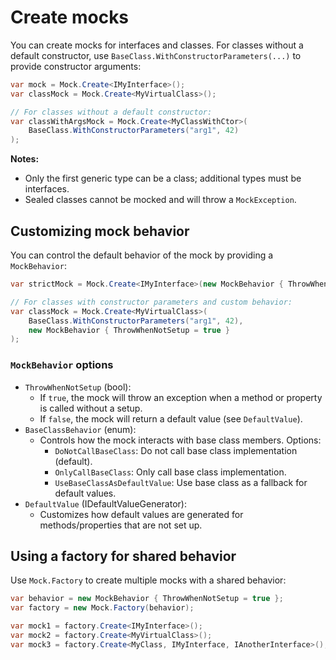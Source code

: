 # Create mocks

You can create mocks for interfaces and classes. For classes without a default constructor, use `BaseClass.WithConstructorParameters(...)` to provide constructor arguments:

```csharp
var mock = Mock.Create<IMyInterface>();
var classMock = Mock.Create<MyVirtualClass>();

// For classes without a default constructor:
var classWithArgsMock = Mock.Create<MyClassWithCtor>(
    BaseClass.WithConstructorParameters("arg1", 42)
);
```

**Notes:**
- Only the first generic type can be a class; additional types must be interfaces.
- Sealed classes cannot be mocked and will throw a `MockException`.

## Customizing mock behavior

You can control the default behavior of the mock by providing a `MockBehavior`:

```csharp
var strictMock = Mock.Create<IMyInterface>(new MockBehavior { ThrowWhenNotSetup = true });

// For classes with constructor parameters and custom behavior:
var classMock = Mock.Create<MyVirtualClass>(
    BaseClass.WithConstructorParameters("arg1", 42),
    new MockBehavior { ThrowWhenNotSetup = true }
);
```

### `MockBehavior` options

- `ThrowWhenNotSetup` (bool):
  - If `true`, the mock will throw an exception when a method or property is called without a setup.
  - If `false`, the mock will return a default value (see `DefaultValue`).
- `BaseClassBehavior` (enum):
  - Controls how the mock interacts with base class members. Options:
    - `DoNotCallBaseClass`: Do not call base class implementation (default).
    - `OnlyCallBaseClass`: Only call base class implementation.
    - `UseBaseClassAsDefaultValue`: Use base class as a fallback for default values.
- `DefaultValue` (IDefaultValueGenerator):
  - Customizes how default values are generated for methods/properties that are not set up.

## Using a factory for shared behavior

Use `Mock.Factory` to create multiple mocks with a shared behavior:

```csharp
var behavior = new MockBehavior { ThrowWhenNotSetup = true };
var factory = new Mock.Factory(behavior);

var mock1 = factory.Create<IMyInterface>();
var mock2 = factory.Create<MyVirtualClass>();
var mock3 = factory.Create<MyClass, IMyInterface, IAnotherInterface>();
```
